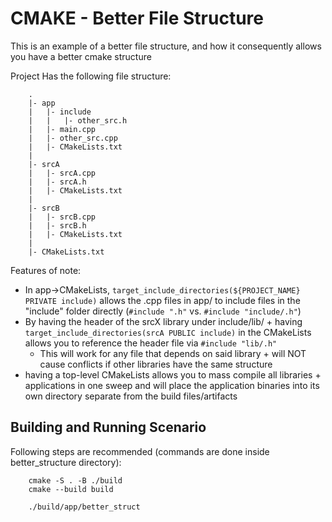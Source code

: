 # CMAKE - Better File Structure

This is an example of a better file structure, and how it consequently allows you have a better cmake structure

Project Has the following file structure:
``` 
	.
	|- app
	|	|- include
	|	|	|- other_src.h
	|	|- main.cpp
	|	|- other_src.cpp
	|	|- CMakeLists.txt
	|
	|- srcA
	|	|- srcA.cpp
	|	|- srcA.h
	|	|- CMakeLists.txt
	|
	|- srcB
	|	|- srcB.cpp
	|	|- srcB.h
	|	|- CMakeLists.txt
	|
	|- CMakeLists.txt
```
Features of note:
*	In app->CMakeLists, `target_include_directories(${PROJECT_NAME} PRIVATE include)` allows the .cpp files in app/ to include files in the "include" folder directly (`#include ".h"` vs. `#include "include/.h"`)
*	By having the header of the srcX library under include/lib/ + having `target_include_directories(srcA PUBLIC include)` in the CMakeLists allows you to reference the header file via `#include "lib/.h"`
	*	This will work for any file that depends on said library + will NOT cause conflicts if other libraries have the same structure
*	having a top-level CMakeLists allows you to mass compile all libraries + applications in one sweep and will place the application binaries into its own directory separate from the build files/artifacts


## Building and Running Scenario

Following steps are recommended (commands are done inside better_structure directory):
```
	cmake -S . -B ./build
	cmake --build build

	./build/app/better_struct
```